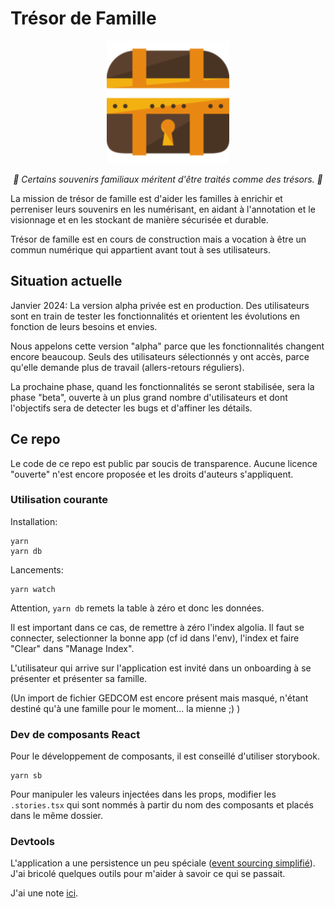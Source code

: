 # Trésor de Famille

<p align="center">
  <img alt="logo de SPACE" src="https://github.com/paduc/tresor-de-famille/blob/master/src/assets/favicon-196x196.png"/>
</p>
<p align="center">
  <i>🫶 Certains souvenirs familiaux méritent d'être traités comme des trésors. 🥰</i>
</p>




La mission de trésor de famille est d'aider les familles à enrichir et perreniser leurs souvenirs en les numérisant, en aidant à l'annotation et le visionnage et en les stockant de manière sécurisée et durable.

Trésor de famille est en cours de construction mais a vocation à être un commun numérique qui appartient avant tout à ses utilisateurs. 

## Situation actuelle

Janvier 2024: La version alpha privée est en production. Des utilisateurs sont en train de tester les fonctionnalités et orientent les évolutions en fonction de leurs besoins et envies.

Nous appelons cette version "alpha" parce que les fonctionnalités changent encore beaucoup. Seuls des utilisateurs sélectionnés y ont accès, parce qu'elle demande plus de travail (allers-retours réguliers).

La prochaine phase, quand les fonctionnalités se seront stabilisée, sera la phase "beta", ouverte à un plus grand nombre d'utilisateurs et dont l'objectifs sera de detecter les bugs et d'affiner les détails.

## Ce repo

Le code de ce repo est public par soucis de transparence. Aucune licence "ouverte" n'est encore proposée et les droits d'auteurs s'appliquent.

### Utilisation courante

Installation:

```
yarn
yarn db
```

Lancements:

```
yarn watch
```

Attention, `yarn db` remets la table à zéro et donc les données.

Il est important dans ce cas, de remettre à zéro l'index algolia. Il faut se connecter, selectionner la bonne app (cf id dans l'env), l'index et faire "Clear" dans "Manage Index".

L'utilisateur qui arrive sur l'application est invité dans un onboarding à se présenter et présenter sa famille.

(Un import de fichier GEDCOM est encore présent mais masqué, n'étant destiné qu'à une famille pour le moment... la mienne ;) )

### Dev de composants React

Pour le développement de composants, il est conseillé d'utiliser storybook.

```
yarn sb
```

Pour manipuler les valeurs injectées dans les props, modifier les `.stories.tsx` qui sont nommés à partir du nom des composants et placés dans le même dossier.

### Devtools

L'application a une persistence un peu spéciale ([event sourcing simplifié](https://github.com/oklmdev/persiste)).  
J'ai bricolé quelques outils pour m'aider à savoir ce qui se passait.

J'ai une note [ici](src/facts/README.md).
